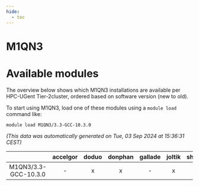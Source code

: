 ```yaml
---
hide:
  - toc
---
```


M1QN3
=====

# Available modules


The overview below shows which M1QN3 installations are available per HPC-UGent Tier-2cluster, ordered based on software version (new to old).

To start using M1QN3, load one of these modules using a `module load` command like:

```shell
module load M1QN3/3.3-GCC-10.3.0
```

*(This data was automatically generated on Tue, 03 Sep 2024 at 15:36:31 CEST)*  

| |accelgor|doduo|donphan|gallade|joltik|shinx|skitty|
| :---: | :---: | :---: | :---: | :---: | :---: | :---: | :---: |
|M1QN3/3.3-GCC-10.3.0|-|x|x|-|x|-|-|
